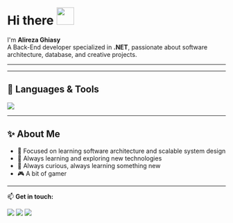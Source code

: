# Hi there <img src="https://media.giphy.com/media/hvRJCLFzcasrR4ia7z/giphy.gif" width="40"/>

I'm **Alireza Ghiasy**  
A Back-End developer specialized in **.NET**, passionate about software architecture, database, and creative projects.  

---
<!--
![Coding](https://camo.githubusercontent.com/2366b34bb903c09617990fb5fff4622f3e941349e846ddb7e73df872a9d21233/68747470733a2f2f63646e2e6472696262626c652e636f6d2f75736572732f3733303730332f73637265656e73686f74732f363538313234332f6176656e746f2e676966)

---
-->
---
## 🔧 Languages & Tools
<p align="left">
  <img src="https://skillicons.dev/icons?i=dotnet,cs,redis,postgres,sqlite,docker,git,github,visualstudio,vscode,postman" />
</p>


---
<!--
## 📊 GitHub Stats
![GitHub Stats](https://github-readme-stats.vercel.app/api?username=sina121gh&show_icons=true&theme=radical)
![Top Langs](https://github-readme-stats.vercel.app/api/top-langs/?username=sina121gh&layout=compact&theme=radical)

---
-->
## ✨ About Me
- 🎯 Focused on learning software architecture and scalable system design
- 🚀 Always learning and exploring new technologies  
- 🌱 Always curious, always learning something new  
- 🎮 A bit of gamer

---

📫 **Get in touch:**  
<p align="left">
  <a href="https://www.linkedin.com/in/alireza-ghiasy/" target="_blank"><img src="https://skillicons.dev/icons?i=linkedin" /></a>
  <a href="mailto:alirezaghiasy.dev@gmail.com" target="_blank"><img src="https://skillicons.dev/icons?i=gmail" /></a>
  <a href="https://t.me/AlirezaGhiasy" target="_blank"><img src="https://img.shields.io/badge/Telegram-26A5E4?logo=telegram&logoColor=white&style=for-the-badge" /></a>
</p>
